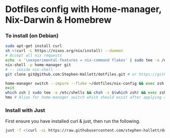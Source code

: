 # Dotfiles config with Home-manager, Nix-Darwin & Homebrew

### To install (on Debian)

```sh
sudo apt-get install curl
sh <(curl -L https://nixos.org/nix/install) --daemon
# Accept all nix requests
echo -e '\nexperimental-features = nix-command flakes' | sudo tee -a /etc/nix/nix.conf
nix-shell -p home-manager git
# -- inside nix-shell --
git clone git@github.com:Stephen-Hallett/dotfiles.git # or https://github.com/Stephen-Hallett/dotfiles.git

home-manager switch --impure --flake ~/dotfiles/nix-config && exec zsh
exit
which zsh | sudo tee -a /etc/shells && chsh -s $(which zsh) && exec zsh # Set zsh as default shell
hms # Alias for home-manager switch which should exist after applying config
```

### Install with Just

First ensure you have installed curl & just, then run the following.

```sh
just -f <(curl -sL https://raw.githubusercontent.com/stephen-hallett/dotfiles/main/justfile)
```
